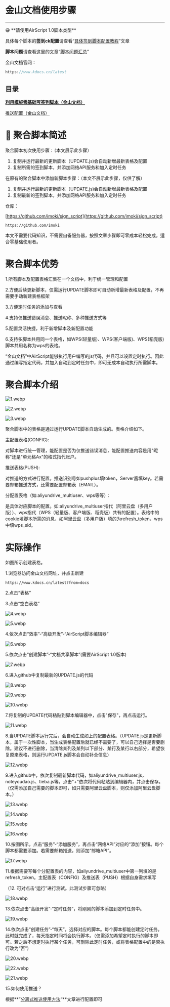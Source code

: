 # 金山文档使用步骤

---

<aside>
😀 **请使用AirScript 1.0脚本类型**

具体每个脚本的**签到ck配置**请查看“[具体签到脚本配置教程](%E5%85%B7%E4%BD%93%E7%AD%BE%E5%88%B0%E8%84%9A%E6%9C%AC%E9%85%8D%E7%BD%AE%E6%95%99%E7%A8%8B%EF%BC%88%E9%87%91%E5%B1%B1%E6%96%87%E6%A1%A3%E3%80%81%E9%80%82%E7%94%A8%E9%9D%92%E9%BE%99%EF%BC%89%2012d1fc355aa9812c8968ff0c00913633.md)”文章

**脚本问题**请查看这里的文章“[脚本问题汇总](%E8%84%9A%E6%9C%AC%E9%97%AE%E9%A2%98%E6%B1%87%E6%80%BB%2012d1fc355aa981c995c7f37bcd00fa42.md)”

金山文档官网：

```jsx
https://www.kdocs.cn/latest
```

# 目录

[**利用模板零基础写签到脚本（金山文档）**](%E9%87%91%E5%B1%B1%E6%96%87%E6%A1%A3%E4%BD%BF%E7%94%A8%E6%AD%A5%E9%AA%A4%2012d1fc355aa981b4bed5e7ea7395b8b5/%E5%88%A9%E7%94%A8%E6%A8%A1%E6%9D%BF%E9%9B%B6%E5%9F%BA%E7%A1%80%E5%86%99%E7%AD%BE%E5%88%B0%E8%84%9A%E6%9C%AC%EF%BC%88%E9%87%91%E5%B1%B1%E6%96%87%E6%A1%A3%EF%BC%89%2012d1fc355aa9817391cdd1f5031ad5da.md)

[推送配置（金山文档）](%E9%87%91%E5%B1%B1%E6%96%87%E6%A1%A3%E4%BD%BF%E7%94%A8%E6%AD%A5%E9%AA%A4%2012d1fc355aa981b4bed5e7ea7395b8b5/%E6%8E%A8%E9%80%81%E9%85%8D%E7%BD%AE%EF%BC%88%E9%87%91%E5%B1%B1%E6%96%87%E6%A1%A3%EF%BC%89%2012d1fc355aa981a09982f1698ab5b998.md)

</aside>

# 📝 **聚合脚本简述**

聚合脚本初次使用步骤：（本文展示此步骤）

1. 复制并运行最新的更新脚本（UPDATE.js)会自动新增最新表格及配置
2. 复制所需的签到脚本，并添加网络API服务和加入定时任务

在原有的聚合脚本中添加新脚本步骤：（本文不展示此步骤，仅供了解）

1. 复制并运行最新的更新脚本（UPDATE.js)会自动新增最新表格及配置
2. 复制最新的签到脚本，并添加网络API服务和加入定时任务

仓库：

[https://github.com/imoki/sign_script](https://github.com/imoki/sign_script)

```
https://github.com/imoki
```

本文不需要代码知识，不需要自备服务器，按照文章步骤即可零成本轻松完成，适合零基础使用者。

# 聚合脚本优势

1.所有脚本及配置表格汇集在一个文档中，利于统一管理和配置

2.方便后续更新脚本，仅需运行UPDATE脚本即可自动新增最新表格及配置，不再需要手动新建表格框架

3.方便定时任务的添加与查看

4.支持仅推送错误消息、推送昵称、多种推送方式等

5.配置灵活快捷，利于新增脚本及新配置功能

6.支持多脚本共用同一个表格，如WPS(轻量版)、WPS(客户端版)、WPS(稻壳版)脚本共用名称为wps的表格。

“金山文档”中AirScript能够执行用户编写的js代码，并且可以设置定时执行。因此通过编写指定代码，并加入自动到定时任务中，即可无成本自动执行所需脚本。

# **聚合脚本介绍**

![1.webp](%E9%87%91%E5%B1%B1%E6%96%87%E6%A1%A3%E4%BD%BF%E7%94%A8%E6%AD%A5%E9%AA%A4%2012d1fc355aa981b4bed5e7ea7395b8b5/da1c958e-8768-4fc4-b514-1e524cfaf25e.png)

![2.webp](%E9%87%91%E5%B1%B1%E6%96%87%E6%A1%A3%E4%BD%BF%E7%94%A8%E6%AD%A5%E9%AA%A4%2012d1fc355aa981b4bed5e7ea7395b8b5/40fb26d1-074c-4e2a-b2a4-e787e4ea9d7d.png)

![3.webp](%E9%87%91%E5%B1%B1%E6%96%87%E6%A1%A3%E4%BD%BF%E7%94%A8%E6%AD%A5%E9%AA%A4%2012d1fc355aa981b4bed5e7ea7395b8b5/eb75f498-222c-44ed-bb5c-b557af36ddb1.png)

聚合脚本中的表格是通过运行UPDATE脚本自动生成的。表格介绍如下。

主配置表格(CONFIG):

对脚本进行统一管理，能配置是否为仅推送错误消息，能配置推送内容是用"昵称"还是"单元格Ax"的格式指代账户。

推送表格(PUSH):

对推送的方式进行配置。推送识别号如pushplus填token，Server酱填key。若需要邮箱推送方式，还需要配置邮箱表（EMAIL）。

分配置表格（如:aliyundrive_multiuser、wps等等）：

是具体对应脚本的配置。如:aliyundrive_multiuser指代（阿里云盘（多用户版））、wps指代（WPS（轻量版、客户端版、稻壳版）共有的配置）。表格中的cookie填脚本所需的消息，如阿里云盘（多用户版）填的为refresh_token，wps中填wps_sid。

# **实际操作**

如图所示创建表格。

1.浏览器访问金山文档网址，并点击新建

```
https://www.kdocs.cn/latest?from=docs
```

2.点击“表格”

3.点击“空白表格”

![4.webp](%E9%87%91%E5%B1%B1%E6%96%87%E6%A1%A3%E4%BD%BF%E7%94%A8%E6%AD%A5%E9%AA%A4%2012d1fc355aa981b4bed5e7ea7395b8b5/b0b6e9a1-f501-4acc-b08d-682e8b858a51.png)

![5.webp](%E9%87%91%E5%B1%B1%E6%96%87%E6%A1%A3%E4%BD%BF%E7%94%A8%E6%AD%A5%E9%AA%A4%2012d1fc355aa981b4bed5e7ea7395b8b5/933e46dc-010a-42fc-83d2-f4269afaafa3.png)

4.依次点击“效率”-“高级开发”-“AirScript脚本编辑器”

![6.webp](%E9%87%91%E5%B1%B1%E6%96%87%E6%A1%A3%E4%BD%BF%E7%94%A8%E6%AD%A5%E9%AA%A4%2012d1fc355aa981b4bed5e7ea7395b8b5/bd0a97db-ac9d-4a14-885c-aa4b5cbe2160.png)

5.依次点击“创建脚本”-“文档共享脚本”(需要AirScript 1.0版本)

![7.webp](%E9%87%91%E5%B1%B1%E6%96%87%E6%A1%A3%E4%BD%BF%E7%94%A8%E6%AD%A5%E9%AA%A4%2012d1fc355aa981b4bed5e7ea7395b8b5/ab9f9a80-5aca-4cb7-81e3-7df6b2593f9d.png)

6.进入github中复制最新的UPDATE.js的代码

![8.webp](%E9%87%91%E5%B1%B1%E6%96%87%E6%A1%A3%E4%BD%BF%E7%94%A8%E6%AD%A5%E9%AA%A4%2012d1fc355aa981b4bed5e7ea7395b8b5/29063153-83f1-4bbc-ad47-2c52d8b31ae6.png)

![9.webp](%E9%87%91%E5%B1%B1%E6%96%87%E6%A1%A3%E4%BD%BF%E7%94%A8%E6%AD%A5%E9%AA%A4%2012d1fc355aa981b4bed5e7ea7395b8b5/b6e191ac-305e-4f2b-9bb2-20d24a1e700e.png)

![10.webp](%E9%87%91%E5%B1%B1%E6%96%87%E6%A1%A3%E4%BD%BF%E7%94%A8%E6%AD%A5%E9%AA%A4%2012d1fc355aa981b4bed5e7ea7395b8b5/9be5751e-8048-4652-a0cf-dc7d5e31b014.png)

7.将复制的UPDATE代码粘贴到脚本编辑器中，点击"保存"，再点击运行。

![11.webp](%E9%87%91%E5%B1%B1%E6%96%87%E6%A1%A3%E4%BD%BF%E7%94%A8%E6%AD%A5%E9%AA%A4%2012d1fc355aa981b4bed5e7ea7395b8b5/998acb1b-bdd0-4573-b41b-0292f32153cf.png)

8.当UPDATE脚本运行完后，会自动生成如上的配置表格。（UPDATE.js是更新脚本，属于一次性脚本，当生成表格配置后就已经不需要了，可以自己选择是否要删除。建议不进行删除，当清除某列及某列以下部分、某行及某行以右部分，希望恢复原来表格，则运行UPDATE.js脚本会自动补全信息）

![12.webp](%E9%87%91%E5%B1%B1%E6%96%87%E6%A1%A3%E4%BD%BF%E7%94%A8%E6%AD%A5%E9%AA%A4%2012d1fc355aa981b4bed5e7ea7395b8b5/07d5bab7-3b19-49b6-bc85-f84ededb234d.png)

9.进入github中，依次复制最新脚本代码，如aliyundrive_multiuser.js，noteyoudao.js、tieba.js等。点击"+"依次将代码粘贴到编辑器内，并点击保存。（仅需添加自己需要的脚本即可，如只需要阿里云盘脚本，则仅添加阿里云盘脚本。）

![13.webp](%E9%87%91%E5%B1%B1%E6%96%87%E6%A1%A3%E4%BD%BF%E7%94%A8%E6%AD%A5%E9%AA%A4%2012d1fc355aa981b4bed5e7ea7395b8b5/78f1ec0b-16d0-4a1b-8cf0-c8ca46aa7034.png)

![14.webp](%E9%87%91%E5%B1%B1%E6%96%87%E6%A1%A3%E4%BD%BF%E7%94%A8%E6%AD%A5%E9%AA%A4%2012d1fc355aa981b4bed5e7ea7395b8b5/b5621215-ada1-4966-91a5-0753eb06b3b1.png)

![15.webp](%E9%87%91%E5%B1%B1%E6%96%87%E6%A1%A3%E4%BD%BF%E7%94%A8%E6%AD%A5%E9%AA%A4%2012d1fc355aa981b4bed5e7ea7395b8b5/b342f825-20c7-4e4e-a413-bad4136aae31.png)

![16.webp](%E9%87%91%E5%B1%B1%E6%96%87%E6%A1%A3%E4%BD%BF%E7%94%A8%E6%AD%A5%E9%AA%A4%2012d1fc355aa981b4bed5e7ea7395b8b5/67516008-aba2-48c3-8fff-1d3c66ac7b10.png)

10.按图所示，点击“服务”-“添加服务”，再点击“网络API”对应的“添加”按钮。每个脚本都需要添加。若需要邮箱推送，则添加“邮箱API”。

![17.webp](%E9%87%91%E5%B1%B1%E6%96%87%E6%A1%A3%E4%BD%BF%E7%94%A8%E6%AD%A5%E9%AA%A4%2012d1fc355aa981b4bed5e7ea7395b8b5/f3ff4ccd-7a82-4ed1-8b09-dc941a9eb71b.png)

11.根据需要写每个分配置表的内容，如aliyundrive_multiuser中第一列填的是refresh_token。主配置表（CONFIG）及推送表（PUSH）根据自身需求填写

（12. 可对点击“运行”进行测试。此测试步骤可忽略）

![18.webp](%E9%87%91%E5%B1%B1%E6%96%87%E6%A1%A3%E4%BD%BF%E7%94%A8%E6%AD%A5%E9%AA%A4%2012d1fc355aa981b4bed5e7ea7395b8b5/eb94102f-84c0-468d-b34c-92eebe97db25.png)

13.依次点击“高级开发”-“定时任务”，将刚刚的脚本添加到定时任务中。

![19.webp](%E9%87%91%E5%B1%B1%E6%96%87%E6%A1%A3%E4%BD%BF%E7%94%A8%E6%AD%A5%E9%AA%A4%2012d1fc355aa981b4bed5e7ea7395b8b5/aeb875cc-6522-4ed5-9618-b163bad97248.png)

14.依次点击“创建任务”-“每天”，选择对应的脚本。每个脚本都能创建定时任务。此时就完成了，每天指定时间将会执行脚本。（仅需添加希望定时执行的脚本即可。若之后不想定时执行某个任务，可删除此定时任务，或将表格配置中的是否执行改为“否”）

![20.webp](%E9%87%91%E5%B1%B1%E6%96%87%E6%A1%A3%E4%BD%BF%E7%94%A8%E6%AD%A5%E9%AA%A4%2012d1fc355aa981b4bed5e7ea7395b8b5/7533f307-807c-4072-ab99-75aecf44bddf.png)

![22.webp](%E9%87%91%E5%B1%B1%E6%96%87%E6%A1%A3%E4%BD%BF%E7%94%A8%E6%AD%A5%E9%AA%A4%2012d1fc355aa981b4bed5e7ea7395b8b5/3c8dc7ac-7707-47d6-8400-d88831f8233f.png)

![21.webp](%E9%87%91%E5%B1%B1%E6%96%87%E6%A1%A3%E4%BD%BF%E7%94%A8%E6%AD%A5%E9%AA%A4%2012d1fc355aa981b4bed5e7ea7395b8b5/40cb49fa-bbea-407d-a336-83481cef0540.png)

15.如何使用推送？

根据**”[分离式推送使用方法](%E9%87%91%E5%B1%B1%E6%96%87%E6%A1%A3%E4%BD%BF%E7%94%A8%E6%AD%A5%E9%AA%A4%2012d1fc355aa981b4bed5e7ea7395b8b5/%E6%8E%A8%E9%80%81%E9%85%8D%E7%BD%AE%EF%BC%88%E9%87%91%E5%B1%B1%E6%96%87%E6%A1%A3%EF%BC%89%2012d1fc355aa981a09982f1698ab5b998/%E5%88%86%E7%A6%BB%E5%BC%8F%E6%8E%A8%E9%80%81%E4%BD%BF%E7%94%A8%E6%96%B9%E6%B3%95%EF%BC%88%E5%B7%B2%E4%BD%BF%E7%94%A8PUSH%20js%E6%8E%A8%E9%80%81%E8%84%9A%E6%9C%AC%E7%9A%84%E5%8F%AF%E5%BF%BD%E7%95%A5%EF%BC%89%2012d1fc355aa981b7b254fe4ccffd1ba9.md)“**文章进行配置即可